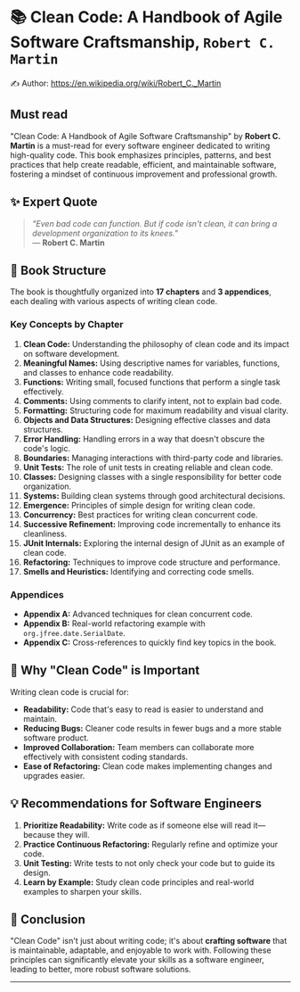 # 📚 Clean Code: A Handbook of Agile Software Craftsmanship, `Robert C. Martin`

✍️ Author: https://en.wikipedia.org/wiki/Robert_C._Martin

## Must read

"Clean Code: A Handbook of Agile Software Craftsmanship" by **Robert C. Martin** is a must-read for every software engineer dedicated to writing high-quality code. This book emphasizes principles, patterns, and best practices that help create readable, efficient, and maintainable software, fostering a mindset of continuous improvement and professional growth.

## ✨ Expert Quote

> _"Even bad code can function. But if code isn't clean, it can bring a development organization to its knees."_  
> — **Robert C. Martin**

## 📖 Book Structure

The book is thoughtfully organized into **17 chapters** and **3 appendices**, each dealing with various aspects of writing clean code.

### Key Concepts by Chapter

1. **Clean Code:** Understanding the philosophy of clean code and its impact on software development.
2. **Meaningful Names:** Using descriptive names for variables, functions, and classes to enhance code readability.
3. **Functions:** Writing small, focused functions that perform a single task effectively.
4. **Comments:** Using comments to clarify intent, not to explain bad code.
5. **Formatting:** Structuring code for maximum readability and visual clarity.
6. **Objects and Data Structures:** Designing effective classes and data structures.
7. **Error Handling:** Handling errors in a way that doesn't obscure the code's logic.
8. **Boundaries:** Managing interactions with third-party code and libraries.
9. **Unit Tests:** The role of unit tests in creating reliable and clean code.
10. **Classes:** Designing classes with a single responsibility for better code organization.
11. **Systems:** Building clean systems through good architectural decisions.
12. **Emergence:** Principles of simple design for writing clean code.
13. **Concurrency:** Best practices for writing clean concurrent code.
14. **Successive Refinement:** Improving code incrementally to enhance its cleanliness.
15. **JUnit Internals:** Exploring the internal design of JUnit as an example of clean code.
16. **Refactoring:** Techniques to improve code structure and performance.
17. **Smells and Heuristics:** Identifying and correcting code smells.

### Appendices

- **Appendix A:** Advanced techniques for clean concurrent code.
- **Appendix B:** Real-world refactoring example with `org.jfree.date.SerialDate`.
- **Appendix C:** Cross-references to quickly find key topics in the book.

## 🌟 Why "Clean Code" is Important

Writing clean code is crucial for:

- **Readability:** Code that's easy to read is easier to understand and maintain.
- **Reducing Bugs:** Cleaner code results in fewer bugs and a more stable software product.
- **Improved Collaboration:** Team members can collaborate more effectively with consistent coding standards.
- **Ease of Refactoring:** Clean code makes implementing changes and upgrades easier.

## 💡 Recommendations for Software Engineers

1. **Prioritize Readability:** Write code as if someone else will read it—because they will.
2. **Practice Continuous Refactoring:** Regularly refine and optimize your code.
3. **Unit Testing:** Write tests to not only check your code but to guide its design.
4. **Learn by Example:** Study clean code principles and real-world examples to sharpen your skills.

## 📌 Conclusion

"Clean Code" isn't just about writing code; it's about **crafting software** that is maintainable, adaptable, and enjoyable to work with. Following these principles can significantly elevate your skills as a software engineer, leading to better, more robust software solutions.

---
